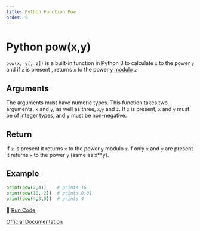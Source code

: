 ```yaml
---
title: Python Function Pow
order: 5
---
```

# Python pow(x,y)

`pow(x, y[, z])` is a built-in function in Python 3 to calculate `x` to the power `y` and if `z` is present , returns `x` to the power `y` [modulo](https://processing.org/reference/modulo.html) `z`

## Arguments

The arguments must have numeric types.
This function takes two arguments, `x` and `y`, as well as three, `x`,`y` and `z`.
If `z` is present, `x` and `y` must be of integer types, and y must be non-negative.


## Return

If `z` is present it returns `x` to the power `y` modulo `z`.If only `x` and `y` are present it returns `x` to the power `y` (same as x**y).



## Example

```python
print(pow(2,4))    # prints 16
print(pow(10,-2))  # prints 0.01
print(pow(4,3,5))  # prints 4
```
:rocket: [Run Code](https://repl.it/CTGi)

[Official Documentation](https://docs.python.org/3/library/functions.html#pow)
